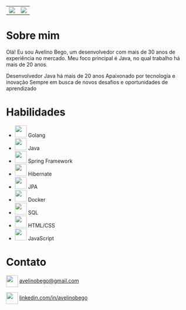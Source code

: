 <table style="border-style:hidden;">
<tr>
    <td width="50%">
    <a href="https://github.com/anuraghazra/github-readme-stats">
    <img src="https://github-readme-stats.vercel.app/api?username=avelinobego&show_icons=true&theme=dracula"/>
    </a>
    </td>
    <td width="50%">
    <a href="https://github.com/anuraghazra/github-readme-stats">
    <img src="https://github-readme-stats.vercel.app/api/top-langs/?username=avelinobego&hide_progress=true&theme=dracula"/>
    </a>
    </td>
</tr>
</table>

# Sobre mim
Olá! Eu sou Avelino Bego, um desenvolvedor com mais de 30 anos de experiência no mercado. Meu foco principal é Java, no qual trabalho há mais de 20 anos.

Desenvolvedor Java há mais de 20 anos
Apaixonado por tecnologia e inovação
Sempre em busca de novos desafios e oportunidades de aprendizado

# Habilidades

- <img height="32" width="32" src="https://img.icons8.com/color/256/golang.png" /> Golang
- <img height="32" width="32" src="https://img.icons8.com/color/256/java-coffee-cup-logo.png" /> Java
- <img height="32" width="32" src="https://img.icons8.com/color/256/spring-logo.png" /> Spring Framework
- <img height="32" width="32" src="https://avatars.githubusercontent.com/u/348262?s=200&v=4" /> Hibernate
- <img height="32" width="32" src="https://img.icons8.com/fluency/256/data-configuration.png" /> JPA
- <img height="32" width="32" src="https://img.icons8.com/color/256/docker.png" /> Docker
- <img height="32" width="32" src="https://img.icons8.com/external-fauzidea-flat-fauzidea/256/external-sql-file-file-extension-fauzidea-flat-fauzidea.png" /> SQL
- <img height="32" width="32" src="https://img.icons8.com/color-glass/256/html-filetype.png" /> HTML/CSS
- <img height="32" width="32" src="https://img.icons8.com/color-glass/256/js.png" /> JavaScript

# Contato



<img align="center" height="32" width="32" src="https://em-content.zobj.net/thumbs/160/facebook/327/e-mail_1f4e7.png"> avelinobego@gmail.com

<img align="center" height="32" width="32" src="https://em-content.zobj.net/source/skype/289/fire_1f525.png"> [linkedin.com/in/avelinobego](https://www.linkedin.com/in/avelinobego/)
